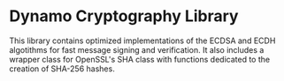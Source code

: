 # Dynamo Cryptography Library

This library contains optimized implementations of the ECDSA and ECDH algotithms for fast message signing and verification.
It also includes a wrapper class for OpenSSL's SHA class with functions dedicated to the creation of SHA-256 hashes.
